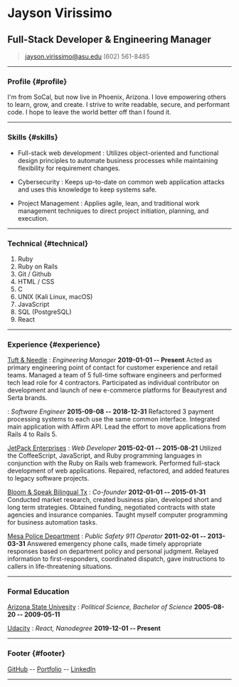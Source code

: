 # Jayson Virissimo
## Full-Stack Developer & Engineering Manager

> [jayson.virissimo@asu.edu](jayson.virissimo@asu.edu)
> (602) 561-8485

------

### Profile {#profile}
I'm from SoCal, but now live in Phoenix, Arizona.
I love empowering others to learn, grow, and create.
I strive to write readable, secure, and performant code.
I hope to leave the world better off than I found it.

------

### Skills {#skills}

* Full-stack web development
  : Utilizes object-oriented and functional design principles to automate business processes while maintaining flexibility for requirement changes.

* Cybersecurity
  : Keeps up-to-date on common web application attacks and uses this knowledge to keep systems safe.

* Project Management
  : Applies agile, lean, and traditional work management techniques to direct project initiation, planning, and execution.

-------

### Technical {#technical}

1. Ruby
1. Ruby on Rails
1. Git / Github
1. HTML / CSS
1. C
1. UNIX (Kali Linux, macOS)
1. JavaScript
1. SQL (PostgreSQL)
1. React

------

### Experience {#experience}

[Tuft & Needle](https://www.tuftandneedle.com/)
: *Engineering Manager*
  __2019-01-01 -- Present__
    Acted as primary engineering point of contact for customer experience and retail teams.
    Managed a team of 5 full-time software engineers and performed tech lead role for 4 contractors.
    Participated as individual contributor on development and launch of new e-commerce platforms for Beautyrest and Serta brands.

: *Software Engineer*
  __2015-09-08 -- 2018-12-31__
    Refactored 3 payment processing systems to each use the same common interface.
    Integrated main application with Affirm API.
    Lead the effort to move applications from Rails 4 to Rails 5.

[JetPack Enterprises](http://jetpackstudio.com/)
: *Web Developer*
  __2015-02-01 -- 2015-08-21__
    Utilized the CoffeeScript, JavaScript, and Ruby programming languages in conjunction with the Ruby on Rails web framework.
    Performed full-stack development of web applications.
    Repaired, refactored, and added features to legacy software projects.

[Bloom &amp; Speak Bilingual Tx](http://www.bloomandspeak.com/)
: *Co-founder*
  __2012-01-01 -- 2015-01-31__
    Conducted market research, created business plan, developed short and long term strategies.
    Obtained funding, negotiated contracts with state agencies and insurance companies.
    Taught myself computer programming for business automation tasks.

[Mesa Police Department](http://www.mesaaz.gov/residents/police)
: *Public Safety 911 Operator*
  __2011-02-01 -- 2013-03-31__
    Answered emergency phone calls, made timely appropriate responses based on department policy and personal judgment.
    Relayed information to first-responders, coordinated dispatch, gave instructions to callers in life-threatening situations.

------

### Formal Education

[Arizona State Univesity](https://asu.edu)
: *Political Science, Bachelor of Science*
  __2005-08-20 -- 2009-05-11__

[Udacity](https://www.udacity.com/)
: *React, Nanodegree*
  __2019-12-01 -- Present__

------

### Footer {#footer}

[GitHub](https://github.com/jaysonvirissimo) -- [Portfolio](http://virissimo.info/) -- [LinkedIn](https://www.linkedin.com/in/jaysonvirissimo)

------
